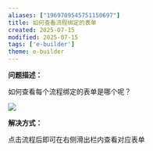 ```yaml
---
aliases: ["1969709545751150697"]
title: 如何查看流程绑定的表单
created: 2025-07-15
modified: 2025-07-15
tags: ['e-builder']
theme: e-builder
---
```


**问题描述：**

如何查看每个流程绑定的表单是哪个呢？

![](https://myhelpdoc.oss-cn-heyuan.aliyuncs.com/mdimages/839adaec02eeedd1695d7fe4707800c4.jpg)

**解决方式：**

点击流程后即可在右侧滑出栏内查看对应表单

